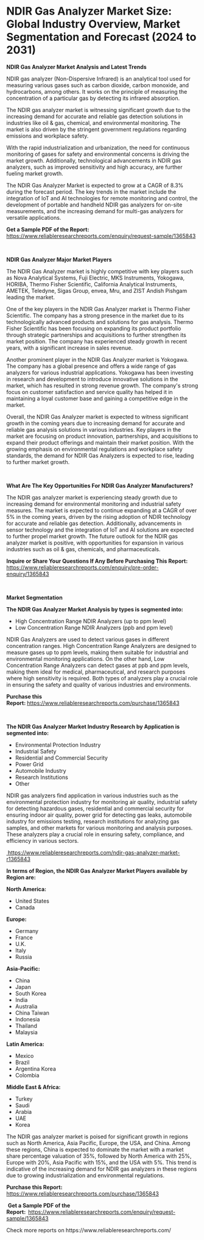 <p><h1>NDIR Gas Analyzer Market Size: Global Industry Overview, Market Segmentation and Forecast (2024 to 2031)</h1></p><p><strong>NDIR Gas Analyzer Market Analysis and Latest Trends</strong></p>
<p><p>NDIR gas analyzer (Non-Dispersive Infrared) is an analytical tool used for measuring various gases such as carbon dioxide, carbon monoxide, and hydrocarbons, among others. It works on the principle of measuring the concentration of a particular gas by detecting its infrared absorption.</p><p>The NDIR gas analyzer market is witnessing significant growth due to the increasing demand for accurate and reliable gas detection solutions in industries like oil & gas, chemical, and environmental monitoring. The market is also driven by the stringent government regulations regarding emissions and workplace safety.</p><p>With the rapid industrialization and urbanization, the need for continuous monitoring of gases for safety and environmental concerns is driving the market growth. Additionally, technological advancements in NDIR gas analyzers, such as improved sensitivity and high accuracy, are further fueling market growth.</p><p>The NDIR Gas Analyzer Market is expected to grow at a CAGR of 8.3% during the forecast period. The key trends in the market include the integration of IoT and AI technologies for remote monitoring and control, the development of portable and handheld NDIR gas analyzers for on-site measurements, and the increasing demand for multi-gas analyzers for versatile applications.</p></p>
<p><strong>Get a Sample PDF of the Report:&nbsp;</strong> <a href="https://www.reliableresearchreports.com/enquiry/request-sample/1365843">https://www.reliableresearchreports.com/enquiry/request-sample/1365843</a></p>
<p>&nbsp;</p>
<p><strong>NDIR Gas Analyzer Major Market Players</strong></p>
<p><p>The NDIR Gas Analyzer market is highly competitive with key players such as Nova Analytical Systems, Fuji Electric, MKS Instruments, Yokogawa, HORIBA, Thermo Fisher Scientific, California Analytical Instruments, AMETEK, Teledyne, Sigas Group, envea, Mru, and ZIST Andish Pishgam leading the market.</p><p>One of the key players in the NDIR Gas Analyzer market is Thermo Fisher Scientific. The company has a strong presence in the market due to its technologically advanced products and solutions for gas analysis. Thermo Fisher Scientific has been focusing on expanding its product portfolio through strategic partnerships and acquisitions to further strengthen its market position. The company has experienced steady growth in recent years, with a significant increase in sales revenue.</p><p>Another prominent player in the NDIR Gas Analyzer market is Yokogawa. The company has a global presence and offers a wide range of gas analyzers for various industrial applications. Yokogawa has been investing in research and development to introduce innovative solutions in the market, which has resulted in strong revenue growth. The company's strong focus on customer satisfaction and service quality has helped it in maintaining a loyal customer base and gaining a competitive edge in the market.</p><p>Overall, the NDIR Gas Analyzer market is expected to witness significant growth in the coming years due to increasing demand for accurate and reliable gas analysis solutions in various industries. Key players in the market are focusing on product innovation, partnerships, and acquisitions to expand their product offerings and maintain their market position. With the growing emphasis on environmental regulations and workplace safety standards, the demand for NDIR Gas Analyzers is expected to rise, leading to further market growth.</p></p>
<p>&nbsp;</p>
<p><strong>What Are The Key Opportunities For NDIR Gas Analyzer Manufacturers?</strong></p>
<p><p>The NDIR gas analyzer market is experiencing steady growth due to increasing demand for environmental monitoring and industrial safety measures. The market is expected to continue expanding at a CAGR of over 5% in the coming years, driven by the rising adoption of NDIR technology for accurate and reliable gas detection. Additionally, advancements in sensor technology and the integration of IoT and AI solutions are expected to further propel market growth. The future outlook for the NDIR gas analyzer market is positive, with opportunities for expansion in various industries such as oil & gas, chemicals, and pharmaceuticals.</p></p>
<p><strong>Inquire or Share Your Questions If Any Before Purchasing This Report:</strong> <a href="https://www.reliableresearchreports.com/enquiry/pre-order-enquiry/1365843">https://www.reliableresearchreports.com/enquiry/pre-order-enquiry/1365843</a></p>
<p>&nbsp;</p>
<p><strong>Market Segmentation</strong></p>
<p><strong>The NDIR Gas Analyzer Market Analysis by types is segmented into:</strong></p>
<p><ul><li>High Concentration Range NDIR Analyzers (up to ppm level)</li><li>Low Concentration Range NDIR Analyzers (ppb and ppm level)</li></ul></p>
<p><p>NDIR Gas Analyzers are used to detect various gases in different concentration ranges. High Concentration Range Analyzers are designed to measure gases up to ppm levels, making them suitable for industrial and environmental monitoring applications. On the other hand, Low Concentration Range Analyzers can detect gases at ppb and ppm levels, making them ideal for medical, pharmaceutical, and research purposes where high sensitivity is required. Both types of analyzers play a crucial role in ensuring the safety and quality of various industries and environments.</p></p>
<p><strong>Purchase this Report:&nbsp;</strong><a href="https://www.reliableresearchreports.com/purchase/1365843">https://www.reliableresearchreports.com/purchase/1365843</a></p>
<p>&nbsp;</p>
<p><strong>The NDIR Gas Analyzer Market Industry Research by Application is segmented into:</strong></p>
<p><ul><li>Environmental Protection Industry</li><li>Industrial Safety</li><li>Residential and Commercial Security</li><li>Power Grid</li><li>Automobile Industry</li><li>Research Institutions</li><li>Other</li></ul></p>
<p><p>NDIR gas analyzers find application in various industries such as the environmental protection industry for monitoring air quality, industrial safety for detecting hazardous gases, residential and commercial security for ensuring indoor air quality, power grid for detecting gas leaks, automobile industry for emissions testing, research institutions for analyzing gas samples, and other markets for various monitoring and analysis purposes. These analyzers play a crucial role in ensuring safety, compliance, and efficiency in various sectors.</p></p>
<p><a href="https://www.reliableresearchreports.com/ndir-gas-analyzer-market-r1365843">&nbsp;https://www.reliableresearchreports.com/ndir-gas-analyzer-market-r1365843</a></p>
<p><strong>In terms of Region, the NDIR Gas Analyzer Market Players available by Region are:</strong></p>
<p>
    <p> <strong> North America: </strong>
        <ul>
            <li>United States</li>
            <li>Canada</li>
        </ul>
        </p> 
    <p> <strong> Europe: </strong>
        <ul>
            <li>Germany</li>
            <li>France</li>
            <li>U.K.</li>
            <li>Italy</li>
            <li>Russia</li>
        </ul>
        </p> 
    <p> <strong> Asia-Pacific: </strong>
        <ul>
            <li>China</li>
            <li>Japan</li>
            <li>South Korea</li>
            <li>India</li>
            <li>Australia</li>
            <li>China Taiwan</li>
            <li>Indonesia</li>
            <li>Thailand</li>
            <li>Malaysia</li>
        </ul>
        </p> 
    <p> <strong> Latin America: </strong>
        <ul>
            <li>Mexico</li>
            <li>Brazil</li>
            <li>Argentina Korea</li>
            <li>Colombia</li>
        </ul>
        </p> 
    <p> <strong> Middle East & Africa: </strong>
        <ul>
            <li>Turkey</li>
            <li>Saudi</li>
            <li>Arabia</li>
            <li>UAE</li>
            <li>Korea</li>
        </ul>
    </p>
    </p>
<p><p>The NDIR gas analyzer market is poised for significant growth in regions such as North America, Asia Pacific, Europe, the USA, and China. Among these regions, China is expected to dominate the market with a market share percentage valuation of 35%, followed by North America with 25%, Europe with 20%, Asia Pacific with 15%, and the USA with 5%. This trend is indicative of the increasing demand for NDIR gas analyzers in these regions due to growing industrialization and environmental regulations.</p></p>
<p><strong>Purchase this Report: </strong><a href="https://www.reliableresearchreports.com/purchase/1365843">https://www.reliableresearchreports.com/purchase/1365843</a></p>
<p>&nbsp;<strong>Get a Sample PDF of the Report:&nbsp;&nbsp;</strong><a href="https://www.reliableresearchreports.com/enquiry/request-sample/1365843">https://www.reliableresearchreports.com/enquiry/request-sample/1365843</a></p>
<p><strong></strong></p>
<p>Check more reports on https://www.reliableresearchreports.com/</p>